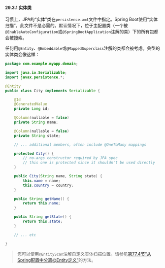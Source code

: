 #### 29.3.1 实体类

习惯上，JPA的“实体”类在`persistence.xml`文件中指定。Spring Boot使用“实体扫描”，此文件不是必需的。默认情况下，位于主配置类（一个被`@EnableAutoConfiguration`或`@SpringBootApplication`注解的类）下的所有包都会被搜索。

任何用`@Entity`、`@Embeddable`或`@MappedSuperclass`注解的类都会被考虑。典型的实体类会像这样：

```java
package com.example.myapp.domain;

import java.io.Serializable;
import javax.persistence.*;

@Entity
public class City implements Serializable {

    @Id
    @GeneratedValue
    private Long id;

    @Column(nullable = false)
    private String name;

    @Column(nullable = false)
    private String state;

    // ... additional members, often include @OneToMany mappings

    protected City() {
        // no-args constructor required by JPA spec
        // this one is protected since it shouldn't be used directly
    }

    public City(String name, String state) {
        this.name = name;
        this.country = country;
    }

    public String getName() {
        return this.name;
    }

    public String getState() {
        return this.state;
    }

    // ... etc

}
```

>您可以使用`@EntityScan`注解自定义实体扫描位置。请参见[第77.4节“从Spring配置中分离@Entity定义”](../IX.‘How-to’_guides/77.4.Separate_@Entity_definitions_from_Spring_configuration.md)的方法。
